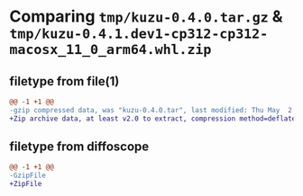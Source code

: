 # Comparing `tmp/kuzu-0.4.0.tar.gz` & `tmp/kuzu-0.4.1.dev1-cp312-cp312-macosx_11_0_arm64.whl.zip`

## filetype from file(1)

```diff
@@ -1 +1 @@
-gzip compressed data, was "kuzu-0.4.0.tar", last modified: Thu May  2 19:55:22 2024, max compression
+Zip archive data, at least v2.0 to extract, compression method=deflate
```

## filetype from diffoscope

```diff
@@ -1 +1 @@
-GzipFile
+ZipFile
```

